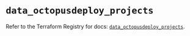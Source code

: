 # `data_octopusdeploy_projects`

Refer to the Terraform Registry for docs: [`data_octopusdeploy_projects`](https://registry.terraform.io/providers/octopusdeploylabs/octopusdeploy/0.43.2/docs/data-sources/projects).
